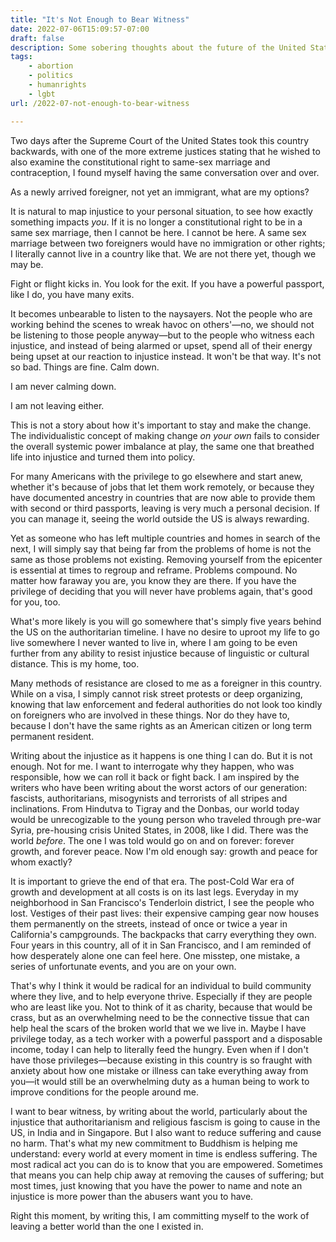 ```yaml
---
title: "It's Not Enough to Bear Witness"
date: 2022-07-06T15:09:57-07:00
draft: false
description: Some sobering thoughts about the future of the United States, and how I hope to deal with the mess.
tags: 
    - abortion
    - politics
    - humanrights
    - lgbt
url: /2022-07-not-enough-to-bear-witness

---
```

Two days after the Supreme Court of the United States took this country backwards, with one of the more extreme justices stating that he wished to also examine the constitutional right to same-sex marriage and contraception, I found myself having the same conversation over and over.

As a newly arrived foreigner, not yet an immigrant, what are my options?

It is natural to map injustice to your personal situation, to see how exactly something impacts _you_. If it is no longer a constitutional right to be in a same sex marriage, then I cannot be here. I cannot be here. A same sex marriage between two foreigners would have no immigration or other rights; I literally cannot live in a country like that. We are not there yet, though we may be. 

Fight or flight kicks in. You look for the exit. If you have a powerful passport, like I do, you have many exits. 

It becomes unbearable to listen to the naysayers. Not the people who are working behind the scenes to wreak havoc on others'—no, we should not be listening to those people anyway—but to the people who witness each injustice, and instead of being alarmed or upset, spend all of their energy being upset at our reaction to injustice instead. It won't be that way. It's not so bad. Things are fine. Calm down. 

I am never calming down.

I am not leaving either.

This is not a story about how it's important to stay and make the change. The individualistic concept of making change _on your own_ fails to consider the overall systemic power imbalance at play, the same one that breathed life into injustice and turned them into policy. 

For many Americans with the privilege to go elsewhere and start anew, whether it's because of jobs that let them work remotely, or because they have documented ancestry in countries that are now able to provide them with second or third passports, leaving is very much a personal decision. If you can manage it, seeing the world outside the US is always rewarding. 

Yet as someone who has left multiple countries and homes in search of the next, I will simply say that being far from the problems of home is not the same as those problems not existing. Removing yourself from the epicenter is essential at times to regroup and reframe. Problems compound. No matter how faraway you are, you know they are there. If you have the privilege of deciding that you will never have problems again, that's good for you, too. 

What's more likely is you will go somewhere that's simply five years behind the US on the authoritarian timeline. I have no desire to uproot my life to go live somewhere I never wanted to live in, where I am going to be even further from any ability to resist injustice because of linguistic or cultural distance. This is my home, too.

Many methods of resistance are closed to me as a foreigner in this country. While on a visa, I simply cannot risk street protests or deep organizing, knowing that law enforcement and federal authorities do not look too kindly on foreigners who are involved in these things. Nor do they have to, because I don't have the same rights as an American citizen or long term permanent resident.

Writing about the injustice as it happens is one thing I can do. But it is not enough. Not for me. I want to interrogate why they happen, who was responsible, how we can roll it back or fight back. I am inspired by the writers who have been writing about the worst actors of our generation: fascists, authoritarians, misogynists and terrorists of all stripes and inclinations. From Hindutva to Tigray and the Donbas, our world today would be unrecogizable to the young person who traveled through pre-war Syria, pre-housing crisis United States, in 2008, like I did. There was the world _before_. The one I was told would go on and on forever: forever growth, and forever peace. Now I'm old enough say: growth and peace for whom exactly?  

It is important to grieve the end of that era. The post-Cold War era of growth and development at all costs is on its last legs. Everyday in my neighborhood in San Francisco's Tenderloin district, I see the people who lost. Vestiges of their past lives: their expensive camping gear now houses them permanently on the streets, instead of once or twice a year in California's campgrounds. The backpacks that carry everything they own. Four years in this country, all of it in San Francisco, and I am reminded of how desperately alone one can feel here. One misstep, one mistake, a series of unfortunate events, and you are on your own.  

That's why I think it would be radical for an individual to build community where they live, and to help everyone thrive. Especially if they are people who are least like you. Not to think of it as charity, because that would be crass, but as an overwhelming need to be the connective tissue that can help heal the scars of the broken world that we we live in. Maybe I have privilege today, as a tech worker with a powerful passport and a disposable income, today I can help to literally feed the hungry. Even when if I don't have those privileges—because existing in this country is so fraught with anxiety about how one mistake or illness can take everything away from you—it would still be an overwhelming duty as a human being to work to improve conditions for the people around me.

I want to bear witness, by writing about the world, particularly about the injustice that authoritarianism and religious fascism is going to cause in the US, in India and in Singapore. But I also want to reduce suffering and cause no harm. That's what my new commitment to Buddhism is helping me understand: every world at every moment in time is endless suffering. The most radical act you can do is to know that you are empowered. Sometimes that means you can help chip away at removing the causes of suffering; but most times, just knowing that you have the power to name and note an injustice is more power than the abusers want you to have. 

Right this moment, by writing this, I am committing myself to the work of leaving a better world than the one I existed in. 
